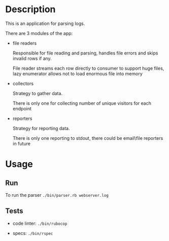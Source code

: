 # Description

This is an application for parsing logs.

There are 3 modules of the app:
- file readers

  Responsible for file reading and parsing, handles file errors and skips invalid rows if any.

  File reader streams each row directly to consumer to support huge files, lazy enumerator allows not to load enormous file into memory

- collectors

  Strategy to gather data.

  There is only one for collecting number of unique visitors for each endpoint

- reporters

  Strategy for reporting data.

  There is only one reporting to stdout, there could be email\file reporters in future

# Usage

## Run

To run the parser
  `./bin/parser.rb webserver.log`

## Tests

- code linter:
  `./bin/rubocop`

- specs:
  `./bin/rspec`
